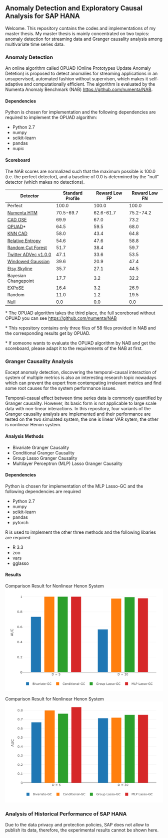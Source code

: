 Anomaly Detection and Exploratory Causal Analysis for SAP HANA 
-----------------------------
Welcome. This repository contains the codes and implementations of my master thesis. My master thesis is mainly concentrated on two topics: anomaly detection for streaming data and Granger causality analysis among multivariate time series data. 


### Anomaly Detection
An online algorithm called OPUAD (Online Prototypes Update Anomaly Detetion) is proposed to detect anomalies for streaming applications in an unsupervised, automated fashion without supervison, which makes it self-adaptive and computationally efficient. The algorithm is evaluated by the Numenta Anomaly Benchmark (NAB) https://github.com/numenta/NAB. 

#### Dependencies
Python is chosen for implementation and the following dependencies are required to implement the OPUAD algorithm:
- Python 2.7
- numpy
- scikit-learn
- pandas
- nupic 

#### Scoreboard

The NAB scores are normalized such that the maximum possible is 100.0 (i.e. the perfect detector), and a baseline of 0.0 is determined by the "null" detector (which makes no detections).

| Detector      | Standard Profile | Reward Low FP | Reward Low FN |
|---------------|------------------|---------------|---------------|
| Perfect       | 100.0            | 100.0         | 100.0         |
| [Numenta HTM](https://github.com/numenta/nupic) | 70.5-69.7     | 62.6-61.7     | 75.2-74.2     |
| [CAD OSE](https://github.com/smirmik/CAD) | 69.9          | 67.0          | 73.2          |
| [OPUAD](https://github.com/JianqiaoJIN/master_thesis/tree/master/anomalyDetection)* | 64.5      | 59.5        | 68.0          |
| [KNN CAD](https://github.com/numenta/NAB/tree/master/nab/detectors/knncad) | 58.0     | 43.4  | 64.8     |
| [Relative Entropy](http://www.hpl.hp.com/techreports/2011/HPL-2011-8.pdf) | 54.6 | 47.6 | 58.8 |
| [Random Cut Forest](http://proceedings.mlr.press/v48/guha16.pdf) | 51.7 | 38.4 | 59.7 |
| [Twitter ADVec v1.0.0](https://github.com/twitter/AnomalyDetection)| 47.1             | 33.6          | 53.5          |
| [Windowed Gaussian](https://github.com/numenta/NAB/blob/master/nab/detectors/gaussian/windowedGaussian_detector.py) | 39.6             | 20.9         | 47.4          |
| [Etsy Skyline](https://github.com/etsy/skyline) | 35.7             | 27.1          | 44.5          |
| Bayesian Changepoint          | 17.7              | 3.2           | 32.2           |
|  [EXPoSE](https://arxiv.org/abs/1601.06602v3)   | 16.4     | 3.2  | 26.9     |
| Random      | 11.0             | 1.2          | 19.5          |
| Null          | 0.0              | 0.0           | 0.0           |

\* The OPUAD algorithm takes the third place, the full scoreborad without OPUAD you can see https://github.com/numenta/NAB

\* This repository contains only three files of 58 files provided in NAB and the corresponding results get by OPUAD.

\* If someone wants to evaluate the OPUAD algorithm by NAB and get the scoreboard, please adapt it to the requirements of the NAB at first.

### Granger Causality Analysis
Except anomaly detection, discovering the temporal-causal interaction of system of multiple metrics is also an interesting research topic nowadays which can prevent the expert from contempating irrelevant metrics and find some root causes for the system performance issues. 

Temporal-casual effect between time series data is commonly quantified by Granger causality. However, its basic form is not applicable to large scale data with non-linear interactions. In this repository, four variants of the Granger causality analysis are implemented and their performance are tested on the two simulated system, the one is linear VAR sytem, the other is nonlinear Henon system. 

#### Analysis Methods
- Bivariate Granger Causality
- Conditional Granger Causality
- Group Lasso Granger Causality
- Multilayer Perceptron (MLP) Lasso Granger Causality

#### Dependencies
Python is chosen for implementation of the MLP Lasso-GC and the following dependencies are required 
- Python 2.7
- numpy
- scikit-learn
- pandas
- pytorch

R is used to implement the other three methods and the following libaries are required 
- R 3.3
- zoo
- vars
- gglasso

#### Results
Comparison Result for Nonlinear Henon System
![image](https://github.com/JianqiaoJIN/master_thesis/blob/master/plots/Chapter4/var_AUC.png)

Comparison Result for Nonlinear Henon System
![image](https://github.com/JianqiaoJIN/master_thesis/blob/master/plots/Chapter4/henon_AUC.png)

### Analysis of Historical Performance of SAP HANA
Due to the data privacy and protection policies, SAP does not allow to publish its data, therefore, the experimental results cannot be shown here. 


